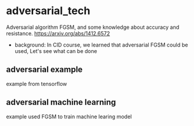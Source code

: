 # adversarial_tech
Adversarial algorithm FGSM, and some knowledge about accuracy and resistance. 
https://arxiv.org/abs/1412.6572
- background: In CID course, we learned that adversarial FGSM could be used, Let's see what can be done

## adversarial example 
example from tensorflow 
## adversarial machine learning 
example used FGSM to train machine learing model

